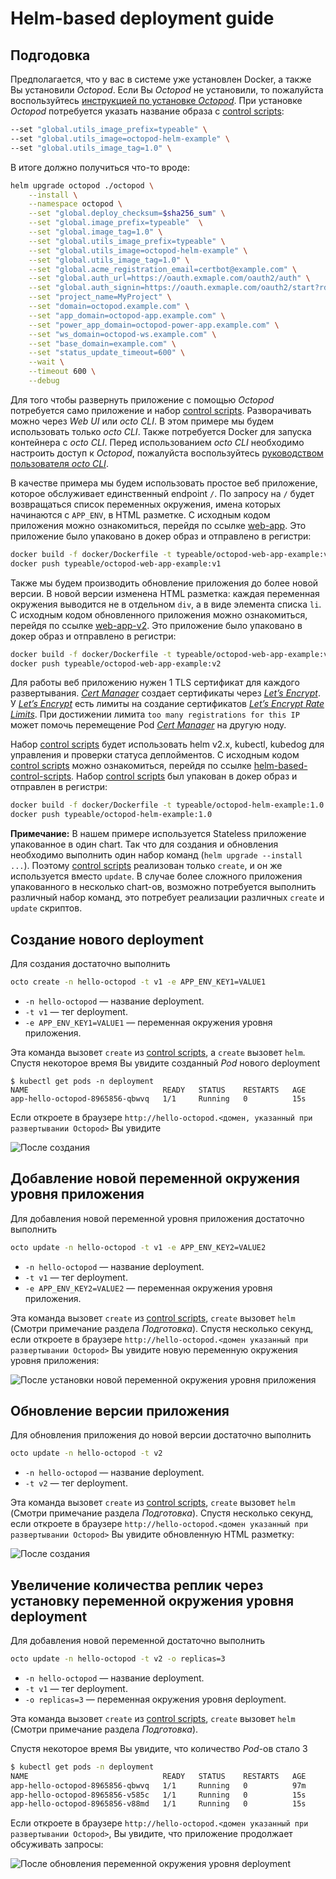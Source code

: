 # Helm-based deployment guide

## Подгодовка

Предполагается, что у вас в системе уже установлен Docker,
а также Вы установили _Octopod_. Если Вы _Octopod_ не установили, то пожалуйста воспользуйтесь [инструкцией по установке _Octopod_](Octopod_deployment_with_K8S.md).
При установке _Octopod_ потребуется указать название образа с [control scripts](Control_scripts.md):
```bash
--set "global.utils_image_prefix=typeable" \
--set "global.utils_image=octopod-helm-example" \
--set "global.utils_image_tag=1.0" \
```

В итоге должно получиться что-то вроде:

```bash
helm upgrade octopod ./octopod \
	--install \
	--namespace octopod \
	--set "global.deploy_checksum=$sha256_sum" \
	--set "global.image_prefix=typeable"  \
	--set "global.image_tag=1.0" \
	--set "global.utils_image_prefix=typeable" \
	--set "global.utils_image=octopod-helm-example" \
	--set "global.utils_image_tag=1.0" \
	--set "global.acme_registration_email=certbot@example.com" \
	--set "global.auth_url=https://oauth.exmaple.com/oauth2/auth" \
	--set "global.auth_signin=https://oauth.exmaple.com/oauth2/start?rd=/redirect/$http_host$request_uri" \
	--set "project_name=MyProject" \
	--set "domain=octopod.example.com" \
	--set "app_domain=octopod-app.example.com" \
	--set "power_app_domain=octopod-power-app.example.com" \
	--set "ws_domain=octopod-ws.example.com" \
	--set "base_domain=example.com" \
	--set "status_update_timeout=600" \
	--wait \
	--timeout 600 \
	--debug
```

Для того чтобы развернуть приложение с помощью _Octopod_ потребуется само приложение и набор [control scripts](Control_scripts.md).
Разворачивать можно через _Web UI_ или _octo CLI_. В этом примере мы будем использовать только _octo CLI_.
Также потребуется Docker для запуска контейнера с _octo CLI_.
Перед использованием _octo CLI_ необходимо настроить доступ к _Octopod_, пожалуйста воспользуйтесь [руководством пользователя _octo CLI_](Octo_user_guide.md).

В качестве примера мы будем использовать простое веб приложение, которое обслуживает единственный endpoint `/`.
По запросу на `/` будет возвращаться список переменных окружения, имена которых начинаются с `APP_ENV`, в HTML разметке.
С исходным кодом приложения можно ознакомиться, перейдя по ссылке [web-app](../../examples/web-app).
Это приложение было упаковано в докер образ и отправлено в регистри:
```bash
docker build -f docker/Dockerfile -t typeable/octopod-web-app-example:v1 .
docker push typeable/octopod-web-app-example:v1
```

Также мы будем производить обновление приложения до более новой версии.
В новой версии изменена HTML разметка: каждая переменная окружения выводится не в отдельном `div`, а в виде элемента списка `li`.
С исходным кодом обновленного приложения можно ознакомиться, перейдя по ссылке [web-app-v2](../../examples/web-app-v2).
Это приложение было упаковано в докер образ и отправлено в регистри:
```bash
docker build -f docker/Dockerfile -t typeable/octopod-web-app-example:v2 .
docker push typeable/octopod-web-app-example:v2
```

Для работы веб приложению нужен 1 TLS сертификат для каждого развертывания. [_Cert Manager_][cert-manager] создает сертификаты через [_Let’s Encrypt_][lets-encrypt].
У [_Let’s Encrypt_][lets-encrypt] есть лимиты на создание сертификатов [_Let’s Encrypt Rate Limits_][lets-encrypt-rate-limits].
При достижении лимита `too many registrations for this IP` может помочь перемещение Pod [_Cert Manager_][cert-manager] на другую ноду.

Набор [control scripts](Control_scripts.md) будет использовать helm v2.x, kubectl, kubedog для управления и проверки статуса деплойментов.
С исходным кодом [control scripts](Control_scripts.md) можно ознакомиться, перейдя по ссылке [helm-based-control-scripts](../../examples/helm-based-control-scripts).
Набор [control scripts](Control_scripts.md) был упакован в докер образ и отправлен в регистри:

```bash
docker build -f docker/Dockerfile -t typeable/octopod-helm-example:1.0 .
docker push typeable/octopod-helm-example:1.0
```
**Примечание:**
В нашем примере используется Stateless приложение упакованное в один chart.
Так что для создания и обновления необходимо выполнить один набор команд (`helm upgrade --install ...`).
Поэтому [control scripts](Control_scripts.md) реализован только `create`, и он же используется вместо `update`.
В случае более сложного приложения упакованного в несколько chart-ов, возможно потребуется выполнить различный набор команд,
это потребует реализации различных `create` и `update` скриптов.

## Создание нового deployment

Для создания достаточно выполнить
```bash
octo create -n hello-octopod -t v1 -e APP_ENV_KEY1=VALUE1
```

- `-n hello-octopod` ― название deployment.
- `-t v1` ― тег deployment.
- `-e APP_ENV_KEY1=VALUE1` ― переменная окружения уровня приложения.

Эта команда вызовет `create` из [control scripts](Control_scripts.md), a `create` вызовет `helm`.
Спустя некоторое время Вы увидите созданный _Pod_ нового deployment
```
$ kubectl get pods -n deployment
NAME                              READY   STATUS    RESTARTS   AGE
app-hello-octopod-8965856-qbwvq   1/1     Running   0          15s
```

Если откроете в браузере `http://hello-octopod.<домен, указанный при развертывании Octopod>` Вы увидите

![После создания](../images/hello-octopod-1.png)

## Добавление новой переменной окружения уровня приложения

Для добавления новой переменной уровня приложения достаточно выполнить
```bash
octo update -n hello-octopod -t v1 -e APP_ENV_KEY2=VALUE2
```

- `-n hello-octopod` ― название deployment.
- `-t v1` ― тег deployment.
- `-e APP_ENV_KEY2=VALUE2` ― переменная окружения уровня приложения.

Эта команда вызовет `create` из [control scripts](Control_scripts.md), `create` вызовет `helm` (Смотри примечание раздела _Подготовка_).
Спустя несколько секунд, если откроете в браузере `http://hello-octopod.<домен указанный при развертывании Octopod>` Вы увидите новую переменную окружения уровня приложения:

![После установки новой переменной окружения уровня приложения](../images/hello-octopod-2.png)

## Обновление версии приложения

Для обновления приложения до новой версии достаточно выполнить
```bash
octo update -n hello-octopod -t v2
```

- `-n hello-octopod` ― название deployment.
- `-t v2` ― тег deployment.

Эта команда вызовет `create` из [control scripts](Control_scripts.md), `create` вызовет `helm` (Смотри примечание раздела _Подготовка_).
Спустя несколько секунд, если откроете в браузере `http://hello-octopod.<домен указанный при развертывании Octopod>` Вы увидите обновленную HTML разметку:

![После создания](../images/hello-octopod-3.png)

## Увеличение количества реплик через установку переменной окружения уровня deployment

Для добавления новой переменной достаточно выполнить
```bash
octo update -n hello-octopod -t v2 -o replicas=3
```

- `-n hello-octopod` ― название deployment.
- `-t v1` ― тег deployment.
- `-o replicas=3` ― переменная окружения уровня deployment.

Эта команда вызовет `create` из [control scripts](Control_scripts.md), `create` вызовет `helm` (Смотри примечание раздела _Подготовка_).

Спустя некоторое время Вы увидите, что количество _Pod_-ов стало 3
```bash
$ kubectl get pods -n deployment
NAME                              READY   STATUS    RESTARTS   AGE
app-hello-octopod-8965856-qbwvq   1/1     Running   0          97m
app-hello-octopod-8965856-v585c   1/1     Running   0          15s
app-hello-octopod-8965856-v88md   1/1     Running   0          15s
```

Если откроете в браузере `http://hello-octopod.<домен указанный при развертывании Octopod>`, Вы увидите, что приложение продолжает обсуживать запросы:

![После обновления переменной окружения уровня deployment](../images/hello-octopod-3.png)

[cert-manager]: https://cert-manager.io/docs
[lets-encrypt]: https://letsencrypt.org
[lets-encrypt-rate-limits]: https://letsencrypt.org/docs/rate-limits

